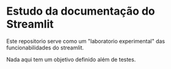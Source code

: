 <h1> Estudo da documentação do Streamlit </h1>

Este repositorio serve como um "laboratorio experimental" das funcionabilidades do streamlit.

Nada aqui tem um objetivo definido além de testes.